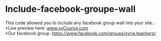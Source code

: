 Include-facebook-groupe-wall
============================

This code allowed you to include any facebook group wall into your site...<br>
*Live preview here: www.syCourse.com <br>
*Our facebook group: https://www.facebook.com/groups/syria.teachers/
